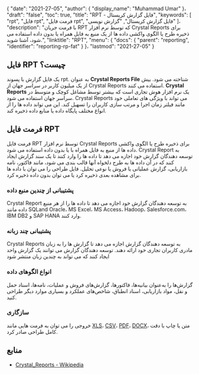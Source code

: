 {
  "date": "2021-27-05",
  "author": {
    "display_name": "Muhammad Umar"
}،
  "draft": "false",
  "toc": true,
  "title": "RPT - فایل گزارش کریستال",
  "keywords": [
"rpt",
"فایل rpt",
"فرمت فایل rpt",
"فایل گزارش کریستال",
"گزارش نویسی"
]،
  "description": "با فرمت جریان RPT که توسط نرم افزار Crystal Reports برای ذخیره طرح یا الگوی واکشی داده ها از یک منبع به فایل همراه یا بدون داده استفاده می شود، آشنا شوید.",
  "linktitle": "RPT",
  "menu": {
    "docs": {
      "parent": "reporting",
      "identifier": "reporting-rp-fat"
}
}،
  "lastmod": "2021-27-05"
}

## فایل RPT چیست؟ ##
یک فایل گزارش با پسوند rpt. به عنوان **Crystal Reports File** شناخته می شود. بیش از یک میلیون کاربر در سراسر جهان از Crystal Reports استفاده می کنند. **Crystal Reports** یک نرم افزار هوش تجاری است که بیشتر توسط مشاغل کوچک و متوسط در سراسر جهان استفاده می شود. Crystal Reports می تواند با ویژگی های تعاملی خود مانند فیلتر زمان اجرا و مرتب سازی کاربران را تسهیل کند. این می تواند داده ها را از انواع مختلف پایگاه داده یا منابع داده ذخیره کند.

## فرمت فایل RPT

فرمت فایل RPT توسط نرم افزار Crystal Reports برای ذخیره طرح یا الگوی واکشی داده ها از منبع به فایل همراه با یا بدون داده استفاده می شود. Crystal Report به توسعه دهندگان گزارش خود اجازه می دهد تا داده ها را وارد کنند تا یک سند گزارش ایجاد کنند که در آن داده ها به طرح دلخواه آنها قالب بندی می شود، مانند فاکتور، نامه بازاریابی، گزارش عملیاتی یا فروش یا نوعی تحلیل. فایل طراحی را می توان با داده ها برای مشاهده بعدی ذخیره کرد یا می توان بدون داده ذخیره کرد.

### پشتیبانی از چندین منبع داده
Crystal Report به توسعه دهندگان گزارش خود اجازه می دهد تا داده ها را از هر منبع داده مانند SQLand Oracle، MS Excel، MS Access، Hadoop، Salesforce.com، IBM DB2 و SAP HANA وارد کنند.

### پشتیبانی چند زبانه
Crystal Reports به توسعه دهندگان گزارش اجازه می دهد تا گزارش ها را به زبان مادری کاربران تجاری خود ارائه دهند. توسعه دهندگان گزارش می توانند یک گزارش واحد ایجاد کنند که می تواند به چندین زبان منتشر شود

### انواع الگوهای داده
گزارش‌ها را به‌عنوان بیانیه‌ها، فاکتورها، گزارش‌های فروش و عملیات، نامه‌ها، اسناد حمل و نقل، مواد بازاریابی، اسناد انطباق، شاخص‌های عملکرد و بسیاری موارد دیگر طراحی کنید.

### سازگاری
خروجی را می توان به فرمت هایی مانند [XLS](/spreadsheet/xlsx/)، [CSV](/spreadsheet/csv/)، [PDF](/pdf/)، [DOCX](/word-processing/docx/)، متن یا چاپ با دقت کامل طراحی صادر کرد.




## منابع ##

- [Crystal_Reports - Wikipedia](https://en.wikipedia.org/wiki/Crystal_Reports)

